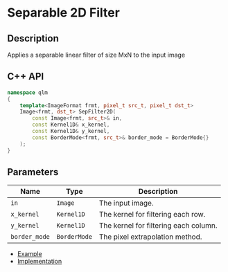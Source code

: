 # Separable 2D Filter 

## Description
Applies a separable linear filter of size MxN to the input image
## C++ API
```c++
namespace qlm
{
	template<ImageFormat frmt, pixel_t src_t, pixel_t dst_t>
	Image<frmt, dst_t> SepFilter2D(
		const Image<frmt, src_t>& in,
		const Kernel1D& x_kernel,
		const Kernel1D& y_kernel,
		const BorderMode<frmt, src_t>& border_mode = BorderMode{}
	);
}
```

## Parameters

| Name           | Type         | Description                                                                       |
|----------------|--------------|-----------------------------------------------------------------------------------|
| `in`           | `Image`      | The input image.                                                                  |
| `x_kernel`     | `Kernel1D`   | The kernel for filtering each row.                                                |
| `y_kernel`     | `Kernel1D`   | The kernel  for filtering each column.                                            |
| `border_mode`  | `BorderMode` | The pixel extrapolation method.                                                              |


* [Example](../../../Examples/Filters/SepFilter2D)
* [Implementation](../../../../code/SepFilter2D/SepFilter2D.cpp)
